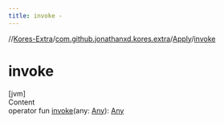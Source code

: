 ```yaml
---
title: invoke -
---
```

//[Kores-Extra](../../../index.md)/[com.github.jonathanxd.kores.extra](../index.md)/[Apply](index.md)/[invoke](invoke.md)



# invoke  
[jvm]  
Content  
operator fun [invoke](invoke.md)(any: [Any](https://kotlinlang.org/api/latest/jvm/stdlib/kotlin/-any/index.html)): [Any](https://kotlinlang.org/api/latest/jvm/stdlib/kotlin/-any/index.html)  



